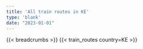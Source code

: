 ```yaml
---
title: 'All train routes in KE'
type: 'blank'
date: "2023-01-01"
---
```


{{< breadcrumbs >}}
{{< train_routes country=KE >}}
